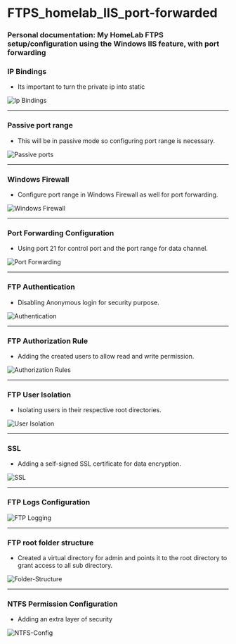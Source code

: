# FTPS_homelab_IIS_port-forwarded
### Personal documentation: My HomeLab FTPS setup/configuration using the Windows IIS feature, with port forwarding

### IP Bindings

* Its important to turn the private ip into static

![Ip Bindings](img/IpBindings.png)

---

### Passive port range

* This will be in passive mode so configuring port range is necessary.

![Passive ports](img/FTP-firewall-passive-ports.png)

---

### Windows Firewall

* Configure port range in Windows Firewall as well for port forwarding.

![Windows Firewall](img/WindowsFirewall.png)

---

### Port Forwarding Configuration

* Using port 21 for control port and the port range for data channel.

![Port Forwarding](img/Port-Forwarding.png)

---

### FTP Authentication

* Disabling Anonymous login for security purpose.

![Authentication](img/Authentication.png)

---

### FTP Authorization Rule

* Adding the created users to allow read and write permission.

![Authorization Rules](img/Authorization-Rules.png)

---

### FTP User Isolation

* Isolating users in their respective root directories.

![User Isolation](img/UserIsolation.png)

---

### SSL

* Adding a self-signed SSL certificate for data encryption.

![SSL](img/SSL-setting.png)

---

### FTP Logs Configuration

![FTP Logging](img/Logging.png)

---

### FTP root folder structure

* Created a virtual directory for admin and points it to the root directory to grant access to all sub directory.

![Folder-Structure](img/FolderStructure.png)

---

### NTFS Permission Configuration

* Adding an extra layer of security 

![NTFS-Config](img/NTFS-Security.png)
